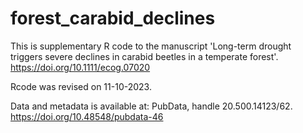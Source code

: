 # forest_carabid_declines
This is supplementary R code to the manuscript 'Long-term drought triggers severe declines in carabid beetles in a temperate forest'.
https://doi.org/10.1111/ecog.07020 

Rcode was revised on 11-10-2023.

Data and metadata is available at: PubData, handle 20.500.14123/62.
https://doi.org/10.48548/pubdata-46 
